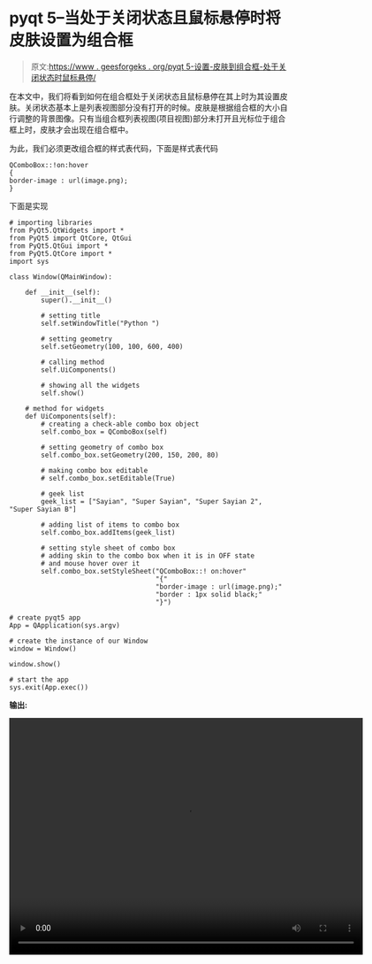 # pyqt 5–当处于关闭状态且鼠标悬停时将皮肤设置为组合框

> 原文:[https://www . geesforgeks . org/pyqt 5-设置-皮肤到组合框-处于关闭状态时鼠标悬停/](https://www.geeksforgeeks.org/pyqt5-set-skin-to-combobox-when-in-off-state-and-mouse-hover/)

在本文中，我们将看到如何在组合框处于关闭状态且鼠标悬停在其上时为其设置皮肤。关闭状态基本上是列表视图部分没有打开的时候。皮肤是根据组合框的大小自行调整的背景图像。只有当组合框列表视图(项目视图)部分未打开且光标位于组合框上时，皮肤才会出现在组合框中。

为此，我们必须更改组合框的样式表代码，下面是样式表代码

```
QComboBox::!on:hover
{
border-image : url(image.png);
}

```

下面是实现

```
# importing libraries
from PyQt5.QtWidgets import * 
from PyQt5 import QtCore, QtGui
from PyQt5.QtGui import * 
from PyQt5.QtCore import * 
import sys

class Window(QMainWindow):

    def __init__(self):
        super().__init__()

        # setting title
        self.setWindowTitle("Python ")

        # setting geometry
        self.setGeometry(100, 100, 600, 400)

        # calling method
        self.UiComponents()

        # showing all the widgets
        self.show()

    # method for widgets
    def UiComponents(self):
        # creating a check-able combo box object
        self.combo_box = QComboBox(self)

        # setting geometry of combo box
        self.combo_box.setGeometry(200, 150, 200, 80)

        # making combo box editable
        # self.combo_box.setEditable(True)

        # geek list
        geek_list = ["Sayian", "Super Sayian", "Super Sayian 2", "Super Sayian B"]

        # adding list of items to combo box
        self.combo_box.addItems(geek_list)

        # setting style sheet of combo box
        # adding skin to the combo box when it is in OFF state
        # and mouse hover over it
        self.combo_box.setStyleSheet("QComboBox::! on:hover"
                                     "{"
                                     "border-image : url(image.png);"
                                     "border : 1px solid black;"
                                     "}")

# create pyqt5 app
App = QApplication(sys.argv)

# create the instance of our Window
window = Window()

window.show()

# start the app
sys.exit(App.exec())
```

**输出:**

<video class="wp-video-shortcode" id="video-402488-1" width="640" height="428" preload="metadata" controls=""><source type="video/mp4" src="https://media.geeksforgeeks.org/wp-content/uploads/20200423232211/Python-23-04-2020-23_21_53.mp4?_=1">[https://media.geeksforgeeks.org/wp-content/uploads/20200423232211/Python-23-04-2020-23_21_53.mp4](https://media.geeksforgeeks.org/wp-content/uploads/20200423232211/Python-23-04-2020-23_21_53.mp4)</video>